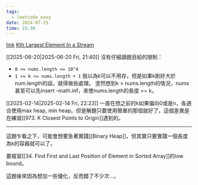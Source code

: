 ```yaml
---
tags:
  - leetcode_easy
date: 2024-07-25
time: 15:30
---
```

[link](https://leetcode.com/problems/kth-largest-element-in-a-stream/description/)
[Kth Largest Element In a Stream](https://neetcode.io/problems/kth-largest-integer-in-a-stream)

[[2025-06-20|2025-06-20 Fri, 21:40]]
沒有仔細讀題目給的限制：
- `0 <= nums.length <= 10^4`
- `1 <= k <= nums.length + 1`
我以為k可以不用存，但是如果k剛好大於num.length的話，就得做些處理。
塗然想到k > nums.length的情況，nums甚至可以先insert -math.inf，來使nums.length的長度 == k。

[[2025-02-14|2025-02-14 Fri, 22:23]]
一直在想之前的k如果偏向0或是n，各適合使用max heap, min heap。但是解題只要使用簡單的那個就好了。這個差異是在練習[[973. K Closest Points to Origin]]遇到的。

---

這題乍看之下，可能會想要急著實踐[[Binary Heap]]，但其實只要實踐一個長度為k的容器就可以了。

要複習[[34. Find First and Last Position of Element in Sorted Array]]的low bound。

這題後來因為想加一些優化，反而錯了不少次...。